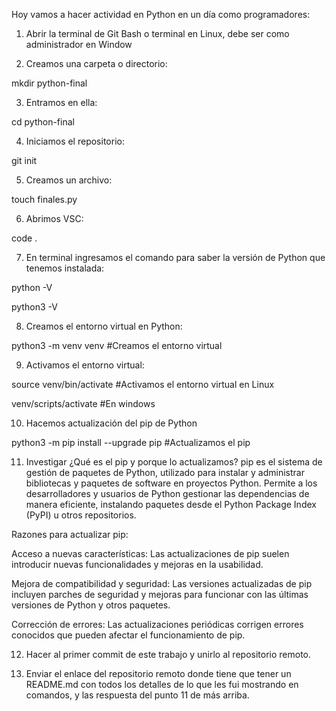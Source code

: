 Hoy vamos a hacer actividad en Python en un día como programadores:

1. Abrir la terminal de Git Bash o terminal en Linux, debe ser como administrador en Window

2. Creamos una carpeta o directorio: 

mkdir python-final

3. Entramos en ella: 

cd python-final

4. Iniciamos el repositorio:

git init

5. Creamos un archivo:

touch finales.py

6. Abrimos VSC:

code .

7. En terminal ingresamos el comando para saber la versión de Python que tenemos instalada:

python -V

python3 -V

8. Creamos el entorno virtual en Python:

python3 -m venv venv #Creamos el entorno virtual

9. Activamos el entorno virtual:

source venv/bin/activate #Activamos el entorno virtual en Linux

venv/scripts/activate #En windows

10. Hacemos actualización del pip de Python

python3 -m pip install --upgrade pip #Actualizamos el pip

11. Investigar ¿Qué es el pip y porque lo actualizamos?
    pip es el sistema de gestión de paquetes de Python, utilizado para instalar y administrar bibliotecas y paquetes de software en proyectos Python. Permite a los desarrolladores y usuarios de Python gestionar las dependencias de manera eficiente, instalando paquetes desde el Python Package Index (PyPI) u otros repositorios.

Razones para actualizar pip:

Acceso a nuevas características: Las actualizaciones de pip suelen introducir nuevas funcionalidades y mejoras en la usabilidad.

Mejora de compatibilidad y seguridad: Las versiones actualizadas de pip incluyen parches de seguridad y mejoras para funcionar con las últimas versiones de Python y otros paquetes.

Corrección de errores: Las actualizaciones periódicas corrigen errores conocidos que pueden afectar el funcionamiento de pip.

12. Hacer al primer commit de este trabajo y unirlo al repositorio remoto.

13. Enviar el enlace del repositorio remoto donde tiene que tener un README.md con todos los detalles de lo que les fui mostrando en comandos, y las respuesta del punto 11 de más arriba.
